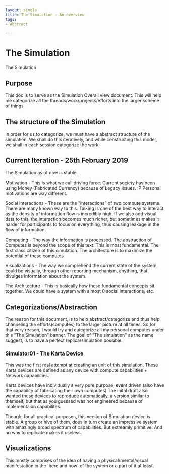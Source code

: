 ```yaml
---
layout: single
title: The Simulation - An overview
tags:
- Abstract

---
```

# The Simulation

The Simulation

## Purpose

This doc is to serve as the Simulation Overall view document. This will help me categorize all the threads/work/projects/efforts into the larger scheme of things

## The structure of the Simulation

In order for us to categorize, we must have a abstract structure of the simulation. We shall do this iteratively, and while constructing this model, we shall in each session categorize the work.

## Current Iteration - 25th February 2019

The Simulation as of now is stable.

Motivation - This is what we call driving force. Current society has been using Money (Fabricated Currency) because of Legacy issues. :P Personal motivations are way different.

Social Interactions - These are the "interactions" of two compute systems. There are many known way to this. Talking is one of the best way to interact as the density of information flow is incredibly high. If we also add visual data to this, the interaction becomes much richer, but sometimes makes it harder for participants to focus on everything, thus causing leakage in the flow of information.

Computing - The way the information is processed. The abstraction of Computes is beyond the scope of this text. This is most fundamental. The first class citizen of this simulation. The architecture is to maximize the potential of these computes.

Visualizations - The way we comprehend the current state of the system, could be visually, through other reporting mechanism, anything, that divulges information about the system.

The Architecture - This is basically how these fundamental concepts sit together.
We could have a system with almost 0 social interactions, etc.

## Categorizations/Abstraction

The reason for this document, is to help abstract/categorize and thus help channeling the efforts(computes) to the larger picture at all times.
So for that very reason, I would try and categorize all my personal computes under this "The Simulation" banner.
The goal of "The simulation" as the name suggest, is to have a perfect replica/simulation possible.

### Simulator01 - The Karta Device

This was the first real attempt at creating an unit of this simulation.
These Karta devices are defined as any device with compute capabilities + Network capabilities.

Karta devices have individually a very pure purpose, event driven (also have the capability of fabricating their own computes) The inital draft also wanted these devices to reproduce automatically, a version similar to themself, but that as you guessed was not engineered because of implementaion capabilites.

Though, for all practical purposes, this version of Simulation device is stable. A group or hive of them, does in turn create an impressive system with amazingly broad spectrum of capabilities.
But extreamly primitive. And no way to replicate makes it useless.

## Visualizations

This mostly comprises of the idea of having a physical/mental/visual manifestation in the 'here and now' of the system or a part of it at least.